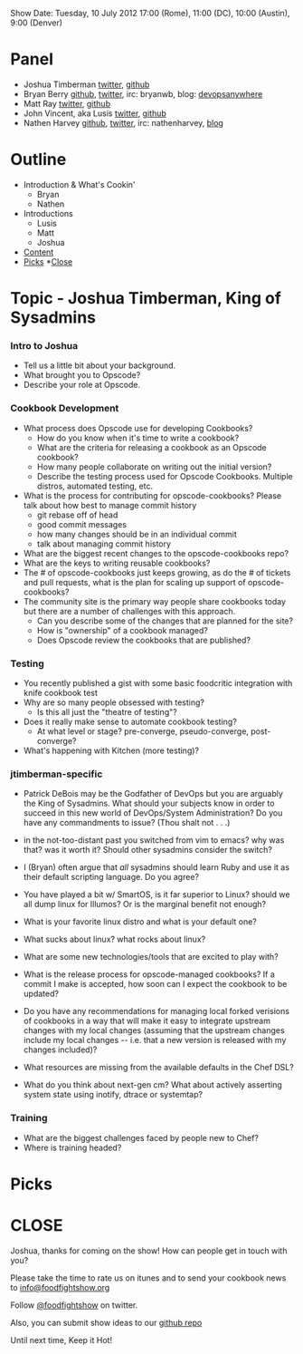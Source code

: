 Show Date:  Tuesday, 10 July 2012 17:00 (Rome), 11:00 (DC), 10:00 (Austin), 9:00 (Denver)

Panel
=====

* Joshua Timberman [twitter](https://twitter.com/#!/jtimberman), [github](http://github.com/jtimberman)
* Bryan Berry [github](http://github.com/bryanwb), [twitter](http://twitter.com/bryanwb), irc: bryanwb, blog: [devopsanywhere](http://devopsanywhere.blogspot.com)
* Matt Ray [twitter](https://twitter.com/#!/mattray), [github](https://github.com/mattray)
* John Vincent, aka Lusis [twitter](https://twitter.com/#!/lusis), [github](https://github.com/lusis)
* Nathen Harvey [github](http://github.com/nathenharvey), [twitter](http://twitter.com/nathenharvey), irc: nathenharvey, [blog](http://nathenharvey.com)

Outline
=======
* Introduction & What's Cookin'
  * Bryan
  * Nathen
* Introductions
  * Lusis
  * Matt
  * Joshua
* [Content](#topic---joshua-timberman-king-of-sysadmins)
* [Picks](#picks)
*[Close](#close)

Topic - Joshua Timberman, King of Sysadmins
==========================

### Intro to Joshua
* Tell us a little bit about your background.
* What brought you to Opscode?
* Describe your role at Opscode.

### Cookbook Development
* What process does Opscode use for developing Cookbooks?
  * How do you know when it's time to write a cookbook?
  * What are the criteria for releasing a cookbook as an Opscode cookbook?
  * How many people collaborate on writing out the initial version?
  * Describe the testing process used for Opscode Cookbooks.  Multiple 
    distros, automated testing, etc.
* What is the process for contributing for opscode-cookbooks? Please talk 
  about how best to manage commit history
  * git rebase off of head
  * good commit messages
  * how many changes should be in an individual commit
  * talk about managing commit history
* What are the biggest recent changes to the opscode-cookbooks repo?
* What are the keys to writing reusable cookbooks?
* The # of opscode-cookbooks just keeps growing, as do the # of
  tickets and pull requests, what is the plan for scaling up support
  of opscode-cookbooks?
* The community site is the primary way people share cookbooks today but
  there are a number of challenges with this approach.
  * Can you describe some of the changes that are planned for the site?
  * How is "ownership" of a cookbook managed?
  * Does Opscode review the cookbooks that are published?

### Testing
* You recently published a gist with some basic foodcritic integration
  with knife cookbook test
* Why are so many people obsessed with testing?
  * Is this all just the "theatre of testing"?
* Does it really make sense to automate cookbook testing?
  * At what level or stage? pre-converge, pseudo-converge, post-converge?
* What's happening with Kitchen (more testing)?

### jtimberman-specific
* Patrick DeBois may be the Godfather of DevOps but you are arguably
  the King of Sysadmins. What should your subjects know in order to
  succeed in this new world of DevOps/System Administration? Do you
  have any commandments to issue? (Thou shalt not . . .)
* in the not-too-distant past you switched from vim to emacs? why was
  that? was it worth it? Should other sysadmins consider the switch?
* I (Bryan) often argue that _all_ sysadmins should learn Ruby and
  use it as their default scripting language. Do you agree?
* You have played a bit w/ SmartOS, is it far superior to Linux?
  should we all dump linux for Illumos? Or is the marginal benefit
  not enough?
* What is your favorite linux distro and what is your default one?
* What sucks about linux? what rocks about linux?
* What are some new technologies/tools that are excited to play with?
* What is the release process for opscode-managed cookbooks? If a
  commit I make is accepted, how soon can I expect the cookbook to be
  updated?
* Do you have any recommendations for managing local forked verisions
  of cookbooks in a way that will make it easy to integrate upstream
  changes with my local changes (assuming that the upstream changes
  include my local changes -- i.e. that a new version is released
  with my changes included)?

* What resources are missing from the available defaults in the Chef
  DSL?
* What do you think about next-gen cm? What about actively asserting system state
  using inotify, dtrace or systemtap?

### Training
* What are the biggest challenges faced by people new to Chef?
* Where is training headed?

Picks
=====



CLOSE
=====

Joshua, thanks for coming on the show!  How can people get in touch with 
you?

Please take the time to rate us on itunes and to send your cookbook
news to info@foodfightshow.org

Follow [@foodfightshow](http://twitter.com/foodfightshow) on twitter.

Also, you can submit show ideas to our [github repo](https://github.com/foodfight/showz)

Until next time, Keep it Hot!
